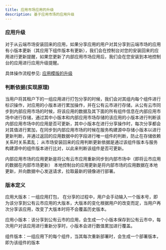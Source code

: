 ```yaml
---
title: 应用市场应用的升级
description: 基于应用市场的应用升级
---
```


### 应用升级

对于从云端市场安装回来的应用，如果分享应用的用户对其分享到云端市场的应用有小版本更新（其应用下组件版本有更新），我们会在控制台对您的安装回来的应用进行更新提醒，如果您更新了内部应用市场应用后，我们会在您安装到本地控制台的应用进行应用升级提醒。

具体操作流程参见: [应用模版的升级](/docs/quick-start/get-start/upgrade-from-market)


### 判断依据(实现原理)

当用户将其租户下的一组应用进行打包分享的时候，我们会对其组内每个组件进行标识操作，对应用的小版本进行累加操作，并在公有云市进行存储，从公有云市同步到内部应用市场的时候，将该应用的数据及其下面的所有组件信息在内部应用市场中进行存储，通过其中小版本和内部应用市场存储的该应用的小版本进行判断该内部应用市场中的应用是否可更新，其中小版本在进行分享操作时，每次分享都会对其值进行累加，在同步到内部应用市场的时候在服务构建源中存储小版本以进行更新判断，并通过返回的应用数据中的字段进行唯一组件的判断，防止在存储依赖关系时关系紊乱；
从市场安装回来的应用判断更新依据是通过该组件版本与服务构建源中的组件版本进行比对，以此来判断该组件是否可更新。

内部应用市场的应用更新是将公有云市应用重新同步到内部市场中（即将云市应用的数据在内部市场更新）
本地控制台的应用更新是将内部市场的应用数据在本地更新，并向数据中心发送请求，拉取最新的镜像进行部署。

### 版本定义
应用大版本：一组应用打包， 在分享的过程中，用户会手动输入一个版本号，即为该分享到公有云市应用的大版本，大版本的变化根据用户的改变而定，当用户再次分享该应用，改变了大版本时将不会覆盖历史版本。

应用小版本：该分享到公有云市的应用，会生成一个小版本保存到公有云市中，每次用户对该应用进行重新分享时，小版本会进行数值累加进行覆盖。

组件版本：一组应用下的每个组件，当其每次重新部署时，会生成一个部署版本，即为该组件的版本

